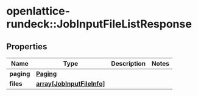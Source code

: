 # openlattice-rundeck::JobInputFileListResponse

## Properties
Name | Type | Description | Notes
------------ | ------------- | ------------- | -------------
**paging** | [**Paging**](Paging.md) |  | 
**files** | [**array[JobInputFileInfo]**](JobInputFileInfo.md) |  | 


